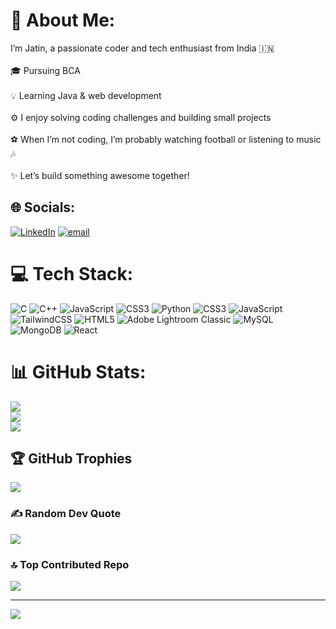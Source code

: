 # 💫 About Me:
I’m Jatin, a passionate coder and tech enthusiast from India 🇮🇳<br><br>🎓 Pursuing BCA<br><br>💡 Learning Java & web development<br><br>⚙️ I enjoy solving coding challenges and building small projects<br><br>⚽ When I’m not coding, I’m probably watching football or listening to music 🎶<br><br>✨ Let’s build something awesome together!


## 🌐 Socials:
[![LinkedIn](https://img.shields.io/badge/LinkedIn-%230077B5.svg?logo=linkedin&logoColor=white)](https://linkedin.com/in/https://www.linkedin.com/in/jatin-kumar-baghel-8586b2349/) [![email](https://img.shields.io/badge/Email-D14836?logo=gmail&logoColor=white)](mailto:jatin1616kumar@gmail.com) 

# 💻 Tech Stack:
![C](https://img.shields.io/badge/c-%2300599C.svg?style=for-the-badge&logo=c&logoColor=white) ![C++](https://img.shields.io/badge/c++-%2300599C.svg?style=for-the-badge&logo=c%2B%2B&logoColor=white) ![JavaScript](https://img.shields.io/badge/javascript-%23323330.svg?style=for-the-badge&logo=javascript&logoColor=%23F7DF1E) ![CSS3](https://img.shields.io/badge/css3-%231572B6.svg?style=for-the-badge&logo=css3&logoColor=white) ![Python](https://img.shields.io/badge/python-3670A0?style=for-the-badge&logo=python&logoColor=ffdd54) ![CSS3](https://img.shields.io/badge/css3-%231572B6.svg?style=for-the-badge&logo=css3&logoColor=white) ![JavaScript](https://img.shields.io/badge/javascript-%23323330.svg?style=for-the-badge&logo=javascript&logoColor=%23F7DF1E) ![TailwindCSS](https://img.shields.io/badge/tailwindcss-%2338B2AC.svg?style=for-the-badge&logo=tailwind-css&logoColor=white) ![HTML5](https://img.shields.io/badge/html5-%23E34F26.svg?style=for-the-badge&logo=html5&logoColor=white) ![Adobe Lightroom Classic](https://img.shields.io/badge/Adobe%20Lightroom%20Classic-31A8FF.svg?style=for-the-badge&logo=Adobe%20Lightroom%20Classic&logoColor=white) ![MySQL](https://img.shields.io/badge/mysql-4479A1.svg?style=for-the-badge&logo=mysql&logoColor=white) ![MongoDB](https://img.shields.io/badge/MongoDB-%234ea94b.svg?style=for-the-badge&logo=mongodb&logoColor=white) ![React](https://img.shields.io/badge/react-%2320232a.svg?style=for-the-badge&logo=react&logoColor=%2361DAFB)
# 📊 GitHub Stats:
![](https://github-readme-stats.vercel.app/api?username=jatinkumarbaghel&theme=dark&hide_border=false&include_all_commits=true&count_private=false)<br/>
![](https://nirzak-streak-stats.vercel.app/?user=jatinkumarbaghel&theme=dark&hide_border=false)<br/>
![](https://github-readme-stats.vercel.app/api/top-langs/?username=jatinkumarbaghel&theme=dark&hide_border=false&include_all_commits=true&count_private=false&layout=compact)

## 🏆 GitHub Trophies
![](https://github-profile-trophy.vercel.app/?username=jatinkumarbaghel&theme=tokyonight&no-frame=false&no-bg=false&margin-w=4)

### ✍️ Random Dev Quote
![](https://quotes-github-readme.vercel.app/api?type=horizontal&theme=radical)

### 🔝 Top Contributed Repo
![](https://github-contributor-stats.vercel.app/api?username=jatinkumarbaghel&limit=5&theme=dark&combine_all_yearly_contributions=true)

---
[![](https://visitcount.itsvg.in/api?id=jatinkumarbaghel&icon=4&color=8)](https://visitcount.itsvg.in)

<!-- Proudly created with GPRM ( https://gprm.itsvg.in ) -->
